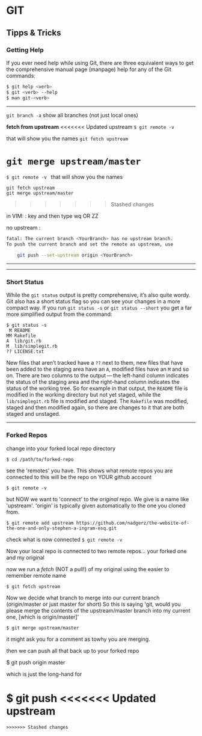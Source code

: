 # GIT

## Tipps & Tricks


### Getting Help
If you ever need help while using Git, there are three equivalent ways to get the comprehensive manual page (manpage) help for any of the Git commands:
```bash
$ git help <verb>
$ git <verb> --help
$ man git-<verb>
```

-------------------

`git branch -a`
show all  branches (not just local ones)

**fetch from upstream**
<<<<<<< Updated upstream
```$ git remote -v ```

that will show you the names
```git fetch upstream```

```git merge upstream/master```
=======

`$ git remote -v `
that will show you the names

```
git fetch upstream
git merge upstream/master
```
>>>>>>> Stashed changes

in VIM: : key and then type wq OR ZZ 


no upstream :
```bash
fatal: The current branch <YourBranch> has no upstream branch.
To push the current branch and set the remote as upstream, use

    git push --set-upstream origin <YourBranch>
```

-----------------------



_________

### Short Status

While the `git status` output is pretty comprehensive, it’s also quite wordy. Git also has a short status flag so you can see your changes in a more compact way. If you run `git status -s` or `git status --short` you get a far more simplified output from the command:

```console
$ git status -s
 M README
MM Rakefile
A  lib/git.rb
M  lib/simplegit.rb
?? LICENSE.txt
```

New files that aren’t tracked have a `??` next to them, new files that have been added to the staging area have an `A`, modified files have an `M` and so on. There are two columns to the output — the left-hand column indicates the status of the staging area and the right-hand column indicates the status of the working tree. So for example in that output, the `README` file is modified in the working directory but not yet staged, while the `lib/simplegit.rb` file is modified and staged. The `Rakefile` was modified, staged and then modified again, so there are changes to it that are both staged and unstaged.



-------------

### Forked Repos

change into your forked local repo directory

`$ cd /path/to/forked-repo`

see the 'remotes' you have. This shows what remote repos you are connected to this will be the repo on YOUR github account

`$ git remote -v`

but NOW we want to 'connect' to the *original* repo. We give is a name like 'upstream'. 'origin' is typically given automatically to the one you cloned from.

`$ git remote add upstream https://github.com/nadgerz/the-website-of-the-one-and-only-stephen-a-ingram-esq.git`

check what is now connected
`$ git remote -v`

Now your local repo is connected to two remote repos... your forked one and my original

now we run a *fetch* (NOT a pull!) of my original using the easier to remember remote name

`$ git fetch upstream`

Now we decide what branch to merge into our current branch (origin/master or just master for short)
So this is saying 'git, would you please merge the contents of the upstream/master branch into my current one, [which is origin/master]'

`$ git merge upstream/master`

it might ask you for a comment as towhy you are merging.

then we can push all that back up to your forked repo

$ git push origin master

which is just the long-hand for

$ git push
<<<<<<< Updated upstream
=======
```
>>>>>>> Stashed changes
